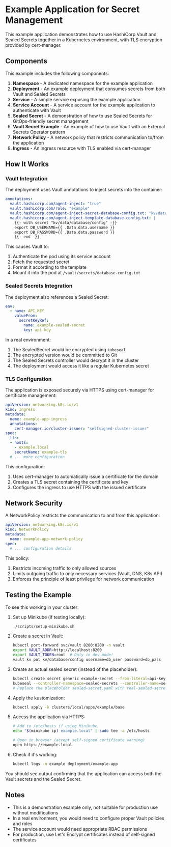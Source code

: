 # Example Application for Secret Management

This example application demonstrates how to use HashiCorp Vault and Sealed Secrets together in a Kubernetes environment, with TLS encryption provided by cert-manager.

## Components

This example includes the following components:

1. **Namespace** - A dedicated namespace for the example application
2. **Deployment** - An example deployment that consumes secrets from both Vault and Sealed Secrets
3. **Service** - A simple service exposing the example application
4. **Service Account** - A service account for the example application to authenticate with Vault
5. **Sealed Secret** - A demonstration of how to use Sealed Secrets for GitOps-friendly secret management
6. **Vault Secret Example** - An example of how to use Vault with an External Secrets Operator pattern
7. **Network Policy** - A network policy that restricts communication to/from the application
8. **Ingress** - An ingress resource with TLS enabled via cert-manager

## How It Works

### Vault Integration

The deployment uses Vault annotations to inject secrets into the container:

```yaml
annotations:
  vault.hashicorp.com/agent-inject: "true"
  vault.hashicorp.com/role: "example"
  vault.hashicorp.com/agent-inject-secret-database-config.txt: "kv/data/database/config"
  vault.hashicorp.com/agent-inject-template-database-config.txt: |
    {{- with secret "kv/data/database/config" -}}
    export DB_USERNAME={{ .Data.data.username }}
    export DB_PASSWORD={{ .Data.data.password }}
    {{- end -}}
```

This causes Vault to:
1. Authenticate the pod using its service account
2. Fetch the requested secret
3. Format it according to the template
4. Mount it into the pod at `/vault/secrets/database-config.txt`

### Sealed Secrets Integration

The deployment also references a Sealed Secret:

```yaml
env:
  - name: API_KEY
    valueFrom:
      secretKeyRef:
        name: example-sealed-secret
        key: api-key
```

In a real environment:
1. The SealedSecret would be encrypted using `kubeseal`
2. The encrypted version would be committed to Git
3. The Sealed Secrets controller would decrypt it in the cluster
4. The deployment would access it like a regular Kubernetes secret

### TLS Configuration

The application is exposed securely via HTTPS using cert-manager for certificate management:

```yaml
apiVersion: networking.k8s.io/v1
kind: Ingress
metadata:
  name: example-app-ingress
  annotations:
    cert-manager.io/cluster-issuer: "selfsigned-cluster-issuer"
spec:
  tls:
  - hosts:
    - example.local
    secretName: example-tls
  # ... more configuration
```

This configuration:
1. Uses cert-manager to automatically issue a certificate for the domain
2. Creates a TLS secret containing the certificate and key
3. Configures the ingress to use HTTPS with the issued certificate

## Network Security

A NetworkPolicy restricts the communication to and from this application:

```yaml
apiVersion: networking.k8s.io/v1
kind: NetworkPolicy
metadata:
  name: example-app-network-policy
spec:
  # ... configuration details
```

This policy:
1. Restricts incoming traffic to only allowed sources
2. Limits outgoing traffic to only necessary services (Vault, DNS, K8s API)
3. Enforces the principle of least privilege for network communication

## Testing the Example

To see this working in your cluster:

1. Set up Minikube (if testing locally):
   ```bash
   ./scripts/setup-minikube.sh
   ```

2. Create a secret in Vault:
   ```bash
   kubectl port-forward svc/vault 8200:8200 -n vault
   export VAULT_ADDR=http://localhost:8200
   export VAULT_TOKEN=root  # Only in dev mode!
   vault kv put kv/database/config username=db_user password=db_pass
   ```

3. Create an actual sealed secret (instead of the placeholder):
   ```bash
   kubectl create secret generic example-secret --from-literal=api-key=12345 --from-literal=api-secret=abcdef -n example --dry-run=client -o yaml > temp-secret.yaml
   kubeseal --controller-namespace=sealed-secrets --controller-name=sealed-secrets -o yaml < temp-secret.yaml > real-sealed-secret.yaml
   # Replace the placeholder sealed-secret.yaml with real-sealed-secret.yaml
   ```

4. Apply the kustomization:
   ```bash
   kubectl apply -k clusters/local/apps/example/base
   ```

5. Access the application via HTTPS:
   ```bash
   # Add to /etc/hosts if using Minikube
   echo "$(minikube ip) example.local" | sudo tee -a /etc/hosts

   # Open in browser (accept self-signed certificate warning)
   open https://example.local
   ```

6. Check if it's working:
   ```bash
   kubectl logs -n example deployment/example-app
   ```

You should see output confirming that the application can access both the Vault secrets and the Sealed Secret.

## Notes

- This is a demonstration example only, not suitable for production use without modifications
- In a real environment, you would need to configure proper Vault policies and roles
- The service account would need appropriate RBAC permissions
- For production, use Let's Encrypt certificates instead of self-signed certificates 